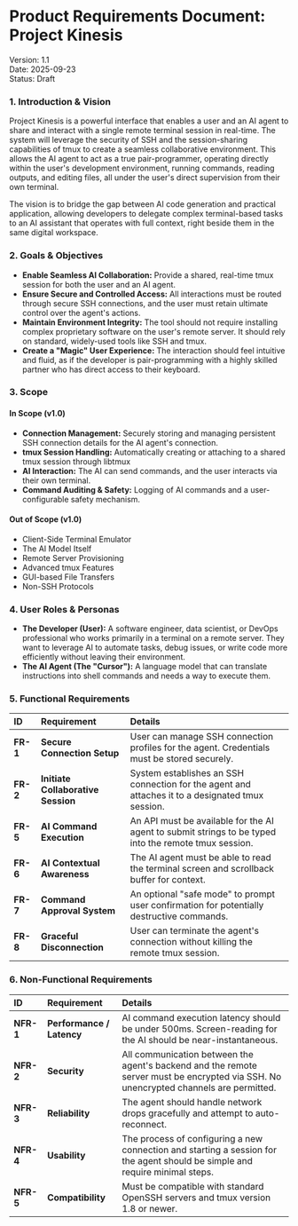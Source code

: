 # **Product Requirements Document: Project Kinesis**

Version: 1.1  
Date: 2025-09-23  
Status: Draft

### **1\. Introduction & Vision**

Project Kinesis is a powerful interface that enables a user and an AI agent to share and interact with a single remote terminal session in real-time. The system will leverage the security of SSH and the session-sharing capabilities of tmux to create a seamless collaborative environment. This allows the AI agent to act as a true pair-programmer, operating directly within the user's development environment, running commands, reading outputs, and editing files, all under the user's direct supervision from their own terminal.

The vision is to bridge the gap between AI code generation and practical application, allowing developers to delegate complex terminal-based tasks to an AI assistant that operates with full context, right beside them in the same digital workspace.

### **2\. Goals & Objectives**

* **Enable Seamless AI Collaboration:** Provide a shared, real-time tmux session for both the user and an AI agent.  
* **Ensure Secure and Controlled Access:** All interactions must be routed through secure SSH connections, and the user must retain ultimate control over the agent's actions.  
* **Maintain Environment Integrity:** The tool should not require installing complex proprietary software on the user's remote server. It should rely on standard, widely-used tools like SSH and tmux.  
* **Create a "Magic" User Experience:** The interaction should feel intuitive and fluid, as if the developer is pair-programming with a highly skilled partner who has direct access to their keyboard.

### **3\. Scope**

#### **In Scope (v1.0)**

* **Connection Management:** Securely storing and managing persistent SSH connection details for the AI agent's connection.  
* **tmux Session Handling:** Automatically creating or attaching to a shared tmux session through libtmux
* **AI Interaction:** The AI can send commands, and the user interacts via their own terminal.  
* **Command Auditing & Safety:** Logging of AI commands and a user-configurable safety mechanism.

#### **Out of Scope (v1.0)**

* Client-Side Terminal Emulator  
* The AI Model Itself  
* Remote Server Provisioning  
* Advanced tmux Features  
* GUI-based File Transfers  
* Non-SSH Protocols

### **4\. User Roles & Personas**

* **The Developer (User):** A software engineer, data scientist, or DevOps professional who works primarily in a terminal on a remote server. They want to leverage AI to automate tasks, debug issues, or write code more efficiently without leaving their environment.  
* **The AI Agent (The "Cursor"):** A language model that can translate instructions into shell commands and needs a way to execute them.

### **5\. Functional Requirements**

| ID | Requirement | Details |
| :---- | :---- | :---- |
| **FR-1** | **Secure Connection Setup** | User can manage SSH connection profiles for the agent. Credentials must be stored securely. |
| **FR-2** | **Initiate Collaborative Session** | System establishes an SSH connection for the agent and attaches it to a designated tmux session. |
| **FR-5** | **AI Command Execution** | An API must be available for the AI agent to submit strings to be typed into the remote tmux session. |
| **FR-6** | **AI Contextual Awareness** | The AI agent must be able to read the terminal screen and scrollback buffer for context. |
| **FR-7** | **Command Approval System** | An optional "safe mode" to prompt user confirmation for potentially destructive commands. |
| **FR-8** | **Graceful Disconnection** | User can terminate the agent's connection without killing the remote tmux session. |

### **6\. Non-Functional Requirements**

| ID | Requirement | Details |
| :---- | :---- | :---- |
| **NFR-1** | **Performance / Latency** | AI command execution latency should be under 500ms. Screen-reading for the AI should be near-instantaneous. |
| **NFR-2** | **Security** | All communication between the agent's backend and the remote server must be encrypted via SSH. No unencrypted channels are permitted. |
| **NFR-3** | **Reliability** | The agent should handle network drops gracefully and attempt to auto-reconnect. |
| **NFR-4** | **Usability** | The process of configuring a new connection and starting a session for the agent should be simple and require minimal steps. |
| **NFR-5** | **Compatibility** | Must be compatible with standard OpenSSH servers and tmux version 1.8 or newer. |


